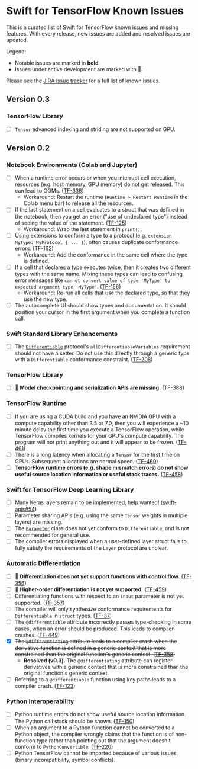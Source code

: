 # Swift for TensorFlow Known Issues

This is a curated list of Swift for TensorFlow known issues and missing
features. With every release, new issues are added and resolved issues are
updated.

Legend:
* Notable issues are marked in **bold**.
* Issues under active development are marked with 🚧.

Please see the [JIRA issue tracker](https://bugs.swift.org/projects/TF/issues)
for a full list of known issues.

## Version 0.3

### TensorFlow Library

* [ ] `Tensor` advanced indexing and striding are not supported on GPU.

## Version 0.2

### Notebook Environments (Colab and Jupyter)

* [ ] When a runtime error occurs or when you interrupt cell execution,
      resources (e.g. host memory, GPU memory) do not get released. This can
      lead to OOMs. ([TF-338])
  * Workaround: Restart the runtime (`Runtime > Restart Runtime` in the Colab
    menu bar) to release all the resources.
* [ ] If the last statement on a cell evaluates to a struct that was defined in
      the notebook, then you get an error ("use of undeclared type") instead of
      seeing the value of the statement. ([TF-125])
  * Workaround: Wrap the last statement in `print()`.
* [ ] Using extensions to conform a type to a protocol (e.g. `extension MyType:
      MyProtocol { ... }`), often causes duplicate conformance errors.
      ([TF-162])
  * Workaround: Add the conformance in the same cell where the type is defined.
* [ ] If a cell that declares a type executes twice, then it creates two
      different types with the same name. Mixing these types can lead to
      confusing error messages like `cannot convert value of type 'MyType' to
      expected argument type 'MyType'`. ([TF-156])
  * Workaround: Re-run all cells that use the declared type, so that they use the
    new type.
* [ ] The autocomplete UI should show types and documentation. It should
      position your cursor in the first argument when you complete a function
      call.

### Swift Standard Library Enhancements

* [ ] The [`Differentiable`] protocol's `allDifferentiableVariables` requirement
      should not have a setter. Do not use this directly through a generic type
      with a `Differentiable` conformance constraint. ([TF-208])

### TensorFlow Library

* [ ] 🚧 **Model checkpointing and serialization APIs are missing.** ([TF-388])

### TensorFlow Runtime

* [ ] If you are using a CUDA build and you have an NVIDIA GPU with a compute
      capability other than 3.5 or 7.0, then you will experience a ~10 minute
      delay the first time you execute a TensorFlow operation, while TensorFlow
      compiles kernels for your GPU's compute capability. The program will not
      print anything out and it will appear to be frozen. ([TF-461])
* [ ] There is a long latency when allocating a `Tensor` for the first time on
      GPUs. Subsequent allocations are normal speed. ([TF-460])
* [ ] **TensorFlow runtime errors (e.g. shape mismatch errors) do not show useful
      source location information or useful stack traces.** ([TF-458])

### Swift for TensorFlow Deep Learning Library

* [ ] Many Keras layers remain to be implemented, help wanted! ([swift-apis#54])
* [ ] Parameter sharing APIs (e.g. using the same `Tensor` weights in multiple
      layers) are missing.
* [ ] The [`Parameter`] class does not yet conform to `Differentiable`, and is
      not recommended for general use.
* [ ] The compiler errors displayed when a user-defined layer struct fails to
      fully satisfy the requirements of the `Layer` protocol are unclear.

### Automatic Differentiation

* [ ] 🚧 **Differentiation does not yet support functions with control flow.**
      ([TF-356])
* [ ] 🚧 **Higher-order differentiation is not yet supported.** ([TF-459])
* [ ] Differentiating functions with respect to an `inout` parameter is not yet
      supported. ([TF-357])
* [ ] The compiler will only synthesize conformance requirements for
      `Differentiable` in `struct` types. ([TF-37])
* [ ] The `@differentiable` attribute incorrectly passes type-checking in some
      cases, when an error should be produced. This leads to compiler crashes.
      ([TF-449])
* [x] ~~The `@differentiating` attribute leads to a compiler crash when the
      derivative function is defined in a generic context that is more
      constrained than the original function's generic context. ([TF-358])~~
  * **Resolved (v0.3).** The `@differentiating` attribute can register
    derivatives with a generic context that is more constrained than the
    original function's generic context.
* [ ] Referring to a `@differentiable` function using key paths leads to a
      compiler crash. ([TF-123])

### Python Interoperability

* [ ] Python runtime errors do not show useful source location information.
      The Python call stack should be shown. ([TF-150])
* [ ] When an argument to a Python function cannot be converted to a Python
      object, the compiler wrongly claims that the function is of non-function
      type rather than pointing out that the argument doesn't conform to
      `PythonConvertible`. ([TF-220])
* [ ] Python TensorFlow cannot be imported because of various issues (binary
      incompatibility, symbol conflicts).

[`Differentiable`]: https://www.tensorflow.org/swift/api_docs/Protocols/Differentiable
[`Parameter`]: https://www.tensorflow.org/swift/api_docs/Classes/Parameter

[swift-apis#54]: https://github.com/tensorflow/swift-apis/issues/54

[TF-37]: https://bugs.swift.org/browse/TF-37
[TF-123]: https://bugs.swift.org/browse/TF-123
[TF-125]: https://bugs.swift.org/browse/TF-125
[TF-150]: https://bugs.swift.org/browse/TF-150
[TF-156]: https://bugs.swift.org/browse/TF-156
[TF-162]: https://bugs.swift.org/browse/TF-162
[TF-208]: https://bugs.swift.org/browse/TF-208
[TF-220]: https://bugs.swift.org/browse/TF-220
[TF-338]: https://bugs.swift.org/browse/TF-338
[TF-356]: https://bugs.swift.org/browse/TF-356
[TF-357]: https://bugs.swift.org/browse/TF-357
[TF-358]: https://bugs.swift.org/browse/TF-357
[TF-388]: https://bugs.swift.org/browse/TF-388
[TF-449]: https://bugs.swift.org/browse/TF-449
[TF-458]: https://bugs.swift.org/browse/TF-458
[TF-459]: https://bugs.swift.org/browse/TF-459
[TF-460]: https://bugs.swift.org/browse/TF-460
[TF-461]: https://bugs.swift.org/browse/TF-461

